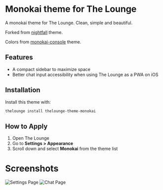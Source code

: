 # Monokai theme for The Lounge

A monokai theme for The Lounge. Clean, simple and beautiful.

Forked from [nightfall](https://www.npmjs.com/package/thelounge-theme-midnight) theme.

Colors from [monokai-console](https://www.npmjs.com/package/thelounge-theme-monokai-console) theme.

## Features

- A compact sidebar to maximize space
- Better chat input accessibility when using The Lounge as a PWA on iOS

## Installation

Install this theme with:

```sh
thelounge install thelounge-theme-monokai
```

## How to Apply

1. Open The Lounge
2. Go to **Settings > Appearance**
3. Scroll down and select **Monokai** from the theme list


# Screenshots

![Settings Page](https://i.imgur.com/3QJqm9H.png "Settings Page")
![Chat Page](https://i.imgur.com/EZ4XqbE.png "Chat Page")

